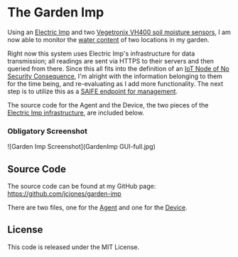 # The Garden Imp

Using an [Electric Imp](http://electricimp.com/) and two [Vegetronix VH400 soil moisture sensors](http://vegetronix.com/Products/VH400/), I am now able to monitor the [water content](http://en.wikipedia.org/wiki/Water_content) of two locations in my garden.

Right now this system uses Electric Imp's infrastructure for data transmission; all readings are sent via HTTPS to their servers and then queried from there. Since this all fits into the definition of an [IoT Node of No Security Consequence](https://tacticalsecret.com/pan-parts-iot), I'm alright with the information belonging to them for the time being, and re-evaluating as I add more functionality. The next step is to utilize this as a [SAIFE endpoint for management](http://saifeinc.com/saife/).

The source code for the Agent and the Device, the two pieces of the [Electric Imp infrastructure](http://electricimp.com/docs/gettingstarted/3-agents/), are included below.

### Obligatory Screenshot
![Garden Imp Screenshot](GardenImp GUI-full.jpg)

## Source Code
The source code can be found at my GitHub page: https://github.com/jcjones/garden-imp

There are two files, one for the [Agent](agent.nut) and one for the [Device](device.nut).

## License
This code is released under the MIT License.
